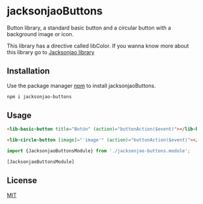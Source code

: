 # jacksonjaoButtons

Button library, a standard basic button and a circular button with a background image or icon.

This library has a directive called libColor. If you wanna know more about this library go to
[Jacksonjao library](http://jacksonjao.github.io/portfolio/library/) 

## Installation

Use the package manager [npm](https://www.npmjs.com/) to install jacksonjaoButtons.

```bash
npm i jacksonjao-buttons
```

## Usage

```html
<lib-basic-button title="Botón" (action)="buttonAction($event)"></lib-basic-button>

<lib-circle-button [image]="'image'" (action)="buttonAction($event)"></lib-circle-button>
```

```typescript
import {JacksonjaoButtonsModule} from './jacksonjao-buttons.module'; 

[JacksonjaoButtonsModule]
```

## License
[MIT](https://choosealicense.com/licenses/mit/)
